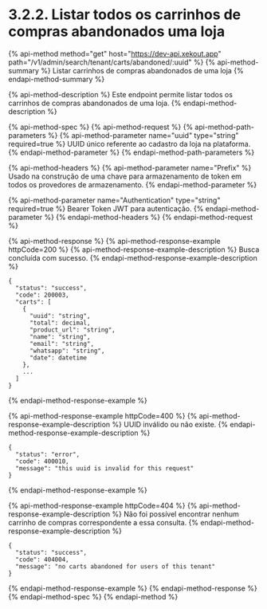 # 3.2.2. Listar todos os carrinhos de compras abandonados uma loja

{% api-method method="get" host="https://dev-api.xekout.app" path="/v1/admin/search/tenant/carts/abandoned/:uuid" %}
{% api-method-summary %}
Listar carrinhos de compras abandonados de uma loja
{% endapi-method-summary %}

{% api-method-description %}
Este endpoint permite listar todos os carrinhos de compras abandonados de uma loja.
{% endapi-method-description %}

{% api-method-spec %}
{% api-method-request %}
{% api-method-path-parameters %}
{% api-method-parameter name="uuid" type="string" required=true %}
UUID único referente ao cadastro da loja na plataforma.
{% endapi-method-parameter %}
{% endapi-method-path-parameters %}

{% api-method-headers %}
{% api-method-parameter name="Prefix" %}
Usado na construção de uma chave para armazenamento de token em todos os provedores de armazenamento.
{% endapi-method-parameter %}

{% api-method-parameter name="Authentication" type="string" required=true %}
Bearer Token JWT para autenticação.
{% endapi-method-parameter %}
{% endapi-method-headers %}
{% endapi-method-request %}

{% api-method-response %}
{% api-method-response-example httpCode=200 %}
{% api-method-response-example-description %}
Busca concluída com sucesso.
{% endapi-method-response-example-description %}

```text
{
  "status": "success",
  "code": 200003,
  "carts": [
    {
      "uuid": "string",
      "total": decimal,
      "product_url": "string",
      "name": "string",
      "email": "string",
      "whatsapp": "string",
      "date": datetime
    },
    ...
  ]
}
```
{% endapi-method-response-example %}

{% api-method-response-example httpCode=400 %}
{% api-method-response-example-description %}
UUID inválido ou não existe.
{% endapi-method-response-example-description %}

```text
{
  "status": "error",
  "code": 400010,
  "message": "this uuid is invalid for this request"
}
```
{% endapi-method-response-example %}

{% api-method-response-example httpCode=404 %}
{% api-method-response-example-description %}
Não foi possível encontrar nenhum carrinho de compras correspondente a essa consulta.
{% endapi-method-response-example-description %}

```text
{
  "status": "success",
  "code": 404004,
  "message": "no carts abandoned for users of this tenant"
}
```
{% endapi-method-response-example %}
{% endapi-method-response %}
{% endapi-method-spec %}
{% endapi-method %}


